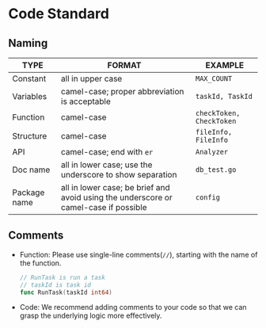 # Code Standard

## Naming  

| TYPE         | FORMAT                                                       | EXAMPLE                  |
| ------------ | ------------------------------------------------------------ | ------------------------ |
| Constant     | all in upper case                                            | `MAX_COUNT`              |
| Variables    | camel-case; proper abbreviation is acceptable                | `taskId, TaskId`         |
| Function     | camel-case                                                   | `checkToken, CheckToken` |
| Structure    | camel-case                                                   | `fileInfo, FileInfo`     |
| API          | camel-case; end with `er`                                    | `Analyzer`               |
| Doc name     | all in lower case; use the underscore to show separation     | `db_test.go`             |
| Package name | all in lower case; be brief and avoid using the underscore or camel-case if possible | `config`                 |

## Comments

- Function: Please use single-line comments(`//`), starting with the name of the function.

  ```go
  // RunTask is run a task
  // taskId is task id
  func RunTask(taskId int64)
  ```

- Code: We recommend adding comments to your code so that we can grasp the underlying logic more effectively.